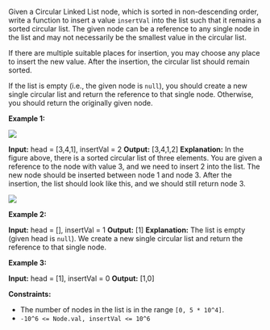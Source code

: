 
Given a Circular Linked List node, which is sorted in non-descending order, write a function to insert a value  `insertVal`  into the list such that it remains a sorted circular list. The given node can be a reference to any single node in the list and may not necessarily be the smallest value in the circular list.

If there are multiple suitable places for insertion, you may choose any place to insert the new value. After the insertion, the circular list should remain sorted.

If the list is empty (i.e., the given node is  `null`), you should create a new single circular list and return the reference to that single node. Otherwise, you should return the originally given node.

**Example 1:**

![](https://assets.leetcode.com/uploads/2019/01/19/example_1_before_65p.jpg)  

**Input:** head = [3,4,1], insertVal = 2
**Output:** [3,4,1,2]
**Explanation:** In the figure above, there is a sorted circular list of three elements. You are given a reference to the node with value 3, and we need to insert 2 into the list. The new node should be inserted between node 1 and node 3. After the insertion, the list should look like this, and we should still return node 3.

![](https://assets.leetcode.com/uploads/2019/01/19/example_1_after_65p.jpg)

**Example 2:**

**Input:** head = [], insertVal = 1
**Output:** [1]
**Explanation:** The list is empty (given head is `null`). We create a new single circular list and return the reference to that single node.

**Example 3:**

**Input:** head = [1], insertVal = 0
**Output:** [1,0]

**Constraints:**

-   The number of nodes in the list is in the range  `[0, 5 * 10^4]`.
-   `-10^6 <= Node.val, insertVal <= 10^6`